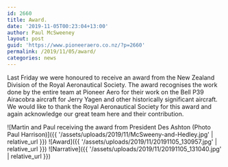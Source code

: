 ```yaml
---
id: 2660
title: Award.
date: '2019-11-05T00:23:04+13:00'
author: Paul McSweeney
layout: post
guid: 'https://www.pioneeraero.co.nz/?p=2660'
permalink: /2019/11/05/award/
categories: news
---
```


Last Friday we were honoured to receive an award from the New Zealand Division of the Royal Aeronautical Society. The award recognises the work done by the entire team at Pioneer Aero for their work on the Bell P39 Airacobra aircraft for Jerry Yagen and other historically significant aircraft. We would like to thank the Royal Aeronautical Society for this award and again acknowledge our great team here and their contribution.

![Martin and Paul receiving the award from President Des Ashton (Photo Paul Harrison)]({{ '/assets/uploads/2019/11/McSweeny-and-Hedley.jpg' | relative_url }})
![Award]({{ '/assets/uploads/2019/11/20191105_130957.jpg' | relative_url }})
![Narrative]({{ '/assets/uploads/2019/11/20191105_131040.jpg' | relative_url }})
